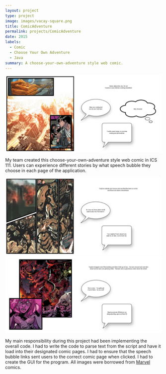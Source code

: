 ```yaml
---
layout: project
type: project
image: images/vacay-square.png
title: ComicAdventure
permalink: projects/ComicAdventure
date: 2015
labels:
  - Comic
  - Choose Your Own Adventure
  - Java
summary: A choose-your-own-adventure style web comic.
---
```


<img class="ui large image" src="../images/comic1.png">

My team created this choose-your-own-adventure style web comic in ICS 111.  Users can experience different stories by what speech bubble they choose in each page of the application.

<div class="ui medium images">
  <img class="ui image" src="../images/comic2.png">
  <img class="ui image" src="../images/comic3.png">
</div>

My main responsibility during this project had been implementing the overall code.  I had to write the code to parse text from the script and have it load into their designated comic pages.  I had to ensure that the speech bubble links sent users to the correct comic page when clicked.  I had to create the GUI for the program.  All images were borrowed from [Marvel](http://marvel.com) comics.
